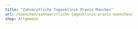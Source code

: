 ```yaml
---
title: "Zahnärztliche Tagesklinik Praxis München"
url: /muenchen/zahnaerztliche-tagesklinik-praxis-muenchen/
shop: Allgemein
---
```

